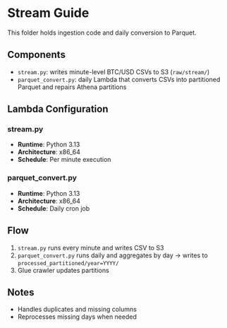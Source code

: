 # Stream Guide

This folder holds ingestion code and daily conversion to Parquet.

## Components

- `stream.py`: writes minute-level BTC/USD CSVs to S3 (`raw/stream/`)
- `parquet_convert.py`: daily Lambda that converts CSVs into partitioned Parquet and repairs Athena partitions

## Lambda Configuration

### stream.py

- **Runtime**: Python 3.13
- **Architecture**: x86_64
- **Schedule**: Per minute execution

### parquet_convert.py

- **Runtime**: Python 3.13
- **Architecture**: x86_64
- **Schedule**: Daily cron job

## Flow

1. `stream.py` runs every minute and writes CSV to S3
2. `parquet_convert.py` runs daily and aggregates by day → writes to `processed_partitioned/year=YYYY/`
3. Glue crawler updates partitions

## Notes

- Handles duplicates and missing columns
- Reprocesses missing days when needed
